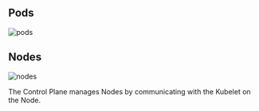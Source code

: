 ## Pods

![pods](https://kubernetes.io/docs/tutorials/kubernetes-basics/public/images/module_03_pods.svg)

## Nodes

![nodes](https://kubernetes.io/docs/tutorials/kubernetes-basics/public/images/module_03_nodes.svg)

The Control Plane manages Nodes by communicating with the Kubelet on the Node.
